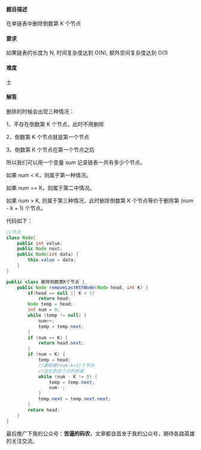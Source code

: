 #### 题目描述

在单链表中删除倒数第 K 个节点

#### 要求

如果链表的长度为 N, 时间复杂度达到 O(N), 额外空间复杂度达到 O(1)

#### 难度

士

#### 解答

删除的时候会出现三种情况：

1、不存在倒数第 K 个节点，此时不用删除

2、倒数第 K 个节点就是第一个节点

3、倒数第 K 个节点在第一个节点之后

所以我们可以用一个变量 sum 记录链表一共有多少个节点。

如果 num < K，则属于第一种情况。

如果 num == K，则属于第二中情况。

如果 num > K, 则属于第三种情况，此时删除倒数第 K 个节点等价于删除第 (num - k + 1) 个节点。

代码如下：

```java
//节点
class Node{
    public int value;
    public Node next;
    public Node(int data) {
        this.value = data;
    }
}

public class 删除倒数第K个节点 {
    public Node removeLastKthNode(Node head, int K) {
        if(head == null || K < 1)
            return head;
        Node temp = head;
        int num = 0;
        while (temp != null) {
            num++;
            temp = temp.next;
        }
        if (num == K) {
            return head.next;
        }
        if (num > K) {
            temp = head;
            //删除第(num-k+1)个节点
            //定位到这个点的前驱
            while (num - K != 0) {
                temp = temp.next;
                num--;
            }
            temp.next = temp.next.next;
        }
        return head;
    }
}
```

最后推广下我的公众号：**苦逼的码农**，文章都会首发于我的公众号，期待各路英雄的关注交流。